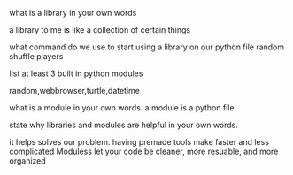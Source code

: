what is a library in your own words

a library to me is like a collection of certain things

what command do we use to start using a library on our python file
random shuffle players

list at least 3 built in python modules

random,webbrowser,turtle,datetime

what is a module in your own words.
a module is a python file

state why libraries and modules are helpful in your own words.

it helps solves our problem.
having premade tools make faster and less complicated
Moduless let your code be cleaner, more resuable, and more organized
